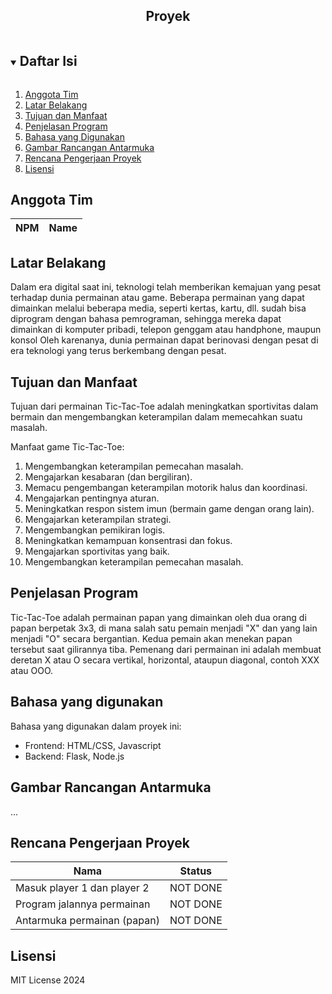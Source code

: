 
<p align="center">
  <h2 align="center">
    Proyek
  </h2>
</p>

<!-- Daftar Isi -->
<details open="open">
  <summary><h2 style="display: inline-block">Daftar Isi</h2></summary>
  <ol>
    <li><a href="#anggota-tim">Anggota Tim</a></li>
    <li><a href="#latar-belakang">Latar Belakang</a></li>
    <li><a href="#tujuan-dan-manfaat">Tujuan dan Manfaat</a></li>
    <li><a href="#penjelasan-aplikasi">Penjelasan Program</a></li>
    <li><a href="#bahasa-yang-digunakan">Bahasa yang Digunakan</a></li>
    <li><a href="#gambar-rancangan-antarmuka">Gambar Rancangan Antarmuka</a></li>
    <li><a href="#rencana-pengerjaan-proyek">Rencana Pengerjaan Proyek</a></li>
    <li><a href="#lisensi">Lisensi</a></li>
  </ol>
</details>

<!-- Anggota Tim -->
## Anggota Tim
| NPM           | Name                        |
| ------------- |-----------------------------|

<!-- Latar Belakang -->
## Latar Belakang

Dalam era digital saat ini, teknologi telah memberikan kemajuan yang pesat terhadap dunia permainan atau game. Beberapa permainan yang dapat dimainkan melalui beberapa media, seperti kertas, kartu, dll. sudah bisa diprogram dengan bahasa pemrograman, sehingga mereka dapat dimainkan di komputer pribadi, telepon genggam atau handphone, maupun konsol Oleh karenanya, dunia permainan dapat berinovasi dengan pesat di era teknologi yang terus berkembang dengan pesat.

<!-- Tujuan dan Manfaat -->
## Tujuan dan Manfaat

Tujuan dari permainan Tic-Tac-Toe adalah meningkatkan sportivitas dalam bermain dan mengembangkan keterampilan dalam memecahkan suatu masalah.

Manfaat game Tic-Tac-Toe:
1. Mengembangkan keterampilan pemecahan masalah.
2. Mengajarkan kesabaran (dan bergiliran).
3. Memacu pengembangan keterampilan motorik halus dan koordinasi.
4. Mengajarkan pentingnya aturan.
5. Meningkatkan respon sistem imun (bermain game dengan orang lain).
6. Mengajarkan keterampilan strategi.
7. Mengembangkan pemikiran logis.
8. Meningkatkan kemampuan konsentrasi dan fokus.
9. Mengajarkan sportivitas yang baik.
10. Mengembangkan keterampilan pemecahan masalah.

<!-- Penjelasan Program -->
## Penjelasan Program

Tic-Tac-Toe adalah permainan papan yang dimainkan oleh dua orang di papan berpetak 3x3, di mana salah satu pemain menjadi "X" dan yang lain menjadi "O" secara bergantian. Kedua pemain akan menekan papan tersebut saat gilirannya tiba. Pemenang dari permainan ini adalah membuat deretan X atau O secara vertikal, horizontal, ataupun diagonal, contoh XXX atau OOO.

<!-- Bahasa yang digunakan -->
## Bahasa yang digunakan

Bahasa yang digunakan dalam proyek ini:
- Frontend: HTML/CSS, Javascript
- Backend: Flask, Node.js

<!-- Gambar Rancangan Antarmuka -->
## Gambar Rancangan Antarmuka

...

<!-- Rencana Pengerjaan Proyek -->
## Rencana Pengerjaan Proyek

| Nama                         | Status              |
| -----------------------------|---------------------|
| Masuk player 1 dan player 2  | NOT DONE            |
| Program jalannya permainan   | NOT DONE            |
| Antarmuka permainan (papan)  | NOT DONE            |

<!-- Lisensi -->
## Lisensi

MIT License 2024